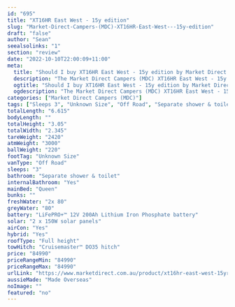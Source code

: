 ```yaml
---
id: "695"
title: "XT16HR East West - 15y edition"
slug: "Market-Direct-Campers-(MDC)-XT16HR-East-West---15y-edition"
draft: "false"
author: "Sean"
seealsolinks: "1"
section: "review"
date: "2022-10-10T22:00:09+11:00"
meta:
  title: "Should I buy XT16HR East West - 15y edition by Market Direct Campers (MDC)?"
  description: "The Market Direct Campers (MDC) XT16HR East West - 15y edition is classed as Off Road, and sleeps 3 people. It is Made Overseas and comes in at Unknown Size. It generally has Separate shower & toilet."
  ogtitle: "Should I buy XT16HR East West - 15y edition by Market Direct Campers (MDC)?"
  ogdescription: "The Market Direct Campers (MDC) XT16HR East West - 15y edition is classed as Off Road, and sleeps 3 people. It is Made Overseas and comes in at Unknown Size. It generally has Separate shower & toilet."
categories: ["Market Direct Campers (MDC)"]
tags: ["Sleeps 3", "Unknown Size", "Off Road", "Separate shower & toilet", "Full height", "80 - 100k"]
totalLength: "6.615"
bodyLength: ""
totalHeight: "3.05"
totalWidth: "2.345"
tareWeight: "2420"
atmWeight: "3000"
ballWeight: "220"
footTag: "Unknown Size"
vanType: "Off Road"
sleeps: "3"
bathroom: "Separate shower & toilet"
internalBathroom: "Yes"
mainBed: "Queen"
bunks: ""
freshWater: "2x 80"
greyWater: "80"
battery: "LiFePRO+™ 12V 200Ah Lithium Iron Phosphate battery"
solar: "2 x 150W solar panels"
airCon: "Yes"
hybrid: "Yes"
roofType: "Full height"
towHitch: "Cruisemaster™ DO35 hitch"
price: "84990"
priceRangeMin: "84990"
priceRangeMax: "84990"
urlLink: "https://www.marketdirect.com.au/product/xt16hr-east-west-15yr-edition/"
aussieMade: "Made Overseas"
noImage: ""
featured: "no"
---
```

